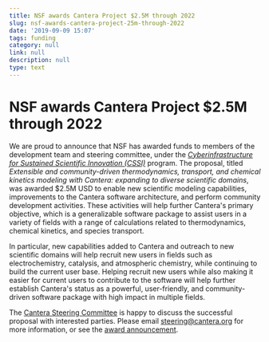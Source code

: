 ```yaml
---
title: NSF awards Cantera Project $2.5M through 2022
slug: nsf-awards-cantera-project-25m-through-2022
date: '2019-09-09 15:07'
tags: funding
category: null
link: null
description: null
type: text
---
```


# NSF awards Cantera Project $2.5M through 2022

We are proud to announce that NSF has awarded funds to members of the development team and steering committee, under the [_Cyberinfrastructure for Sustained Scientific Innovation (CSSI)_](https://www.nsf.gov/pubs/2019/nsf19548/nsf19548.htm) program. The proposal, titled _Extensible and community-driven thermodynamics, transport, and chemical kinetics modeling with Cantera: expanding to diverse scientific domains_, was awarded $2.5M USD to enable new scientific modeling capabilities, improvements to the Cantera software architecture, and perform community development activities. These activities will help further Cantera's primary objective, which is a generalizable software package to assist users in a variety of fields with a range of calculations related to thermodynamics, chemical kinetics, and species transport.

In particular, new capabilities added to Cantera and outreach to new scientific domains will help recruit new users in fields such as electrochemistry, catalysis, and atmospheric chemistry, while continuing to build the current user base. Helping recruit new users while also making it easier for current users to contribute to the software will help further establish Cantera's status as a powerful, user-friendly, and community-driven software package with high impact in multiple fields.

The [Cantera Steering Committee](https://cantera.org/governance.html#current-steering-committee) is happy to discuss the successful proposal with interested parties. Please email <steering@cantera.org> for more information, or see the [award announcement](https://www.nsf.gov/awardsearch/showAward?AWD_ID=1931584&HistoricalAwards=false).
